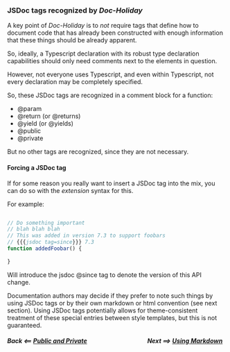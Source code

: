 

### JSDoc tags recognized by _Doc-Holiday_

A key point of _Doc-Holiday_ is to _not_ require tags that define
how to document code that has already been constructed with enough
information that these things should be already apparent.

So, ideally, a Typescript declaration with its robust type declaration capabilities
should only need comments next to the elements in question.

However, not everyone uses Typescript, and even within Typescript,
not every declaration may be completely specified.

So, these JSDoc tags are recognized in a comment block for a function:

- @param
- @return (or @returns)
- @yield (or @yields)
- @public
- @private

But no other tags are recognized, since they are not necessary.

#### Forcing a JSDoc tag

If for some reason you really want to insert a JSDoc tag into the mix,
you can do so with the _extension_ syntax for this.  

For example:

```typescript

// Do something important
// blah blah blah
// This was added in version 7.3 to support foobars
// {{{jsdoc tag=since}}} 7.3
function addedFoobar() {
    
}
```
Will introduce the jsdoc @since tag to denote the version of this API change.

Documentation authors may decide if they prefer to note such things
by using JSDoc tags or by their own markdown or html convention (see next section).
Using JSDoc tags potentially allows for theme-consistent treatment of these special 
entries between style templates, but this is not guaranteed.



##### Back <==  [Public and Private](public+private) &nbsp;&nbsp;&nbsp;&nbsp;&nbsp;&nbsp;&nbsp;&nbsp;&nbsp;&nbsp;&nbsp;&nbsp;&nbsp;&nbsp;&nbsp;&nbsp;&nbsp;&nbsp;&nbsp;&nbsp;&nbsp;&nbsp;&nbsp;&nbsp;&nbsp;&nbsp;&nbsp;&nbsp;&nbsp;&nbsp;&nbsp;&nbsp;&nbsp;&nbsp;&nbsp;&nbsp;&nbsp;&nbsp;&nbsp;&nbsp; Next  ==>  [Using Markdown](markdown)
